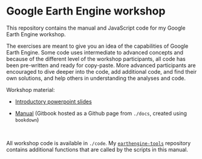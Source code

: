 # Google Earth Engine workshop

This repository contains the manual and JavaScript code for my Google Earth Engine workshop.

The exercises are meant to give you an idea of the capabilities of Google Earth Engine. Some code uses intermediate to advanced concepts and because of the different level of the workshop participants, all code has been pre-written and ready for copy-paste. More advanced participants are encouraged to dive deeper into the code, add additional code, and find their own solutions, and help others in understanding the analyses and code.

Workshop material:

-   [Introductory powerpoint slides](https://github.com/kraaijenbrink/earthengine-workshop/raw/main/earth-engine-workshop-intro-slides.pptx)

-   [Manual](https://kraaijenbrink.github.io/earthengine-workshop) (Gitbook hosted as a Github page from `./docs`, created using `bookdown`)

&nbsp;

All workshop code is available in `./code`. My [`earthengine-tools`](https://github.com/kraaijenbrink/earthengine-tools) repository contains additional functions that are called by the scripts in this manual.
